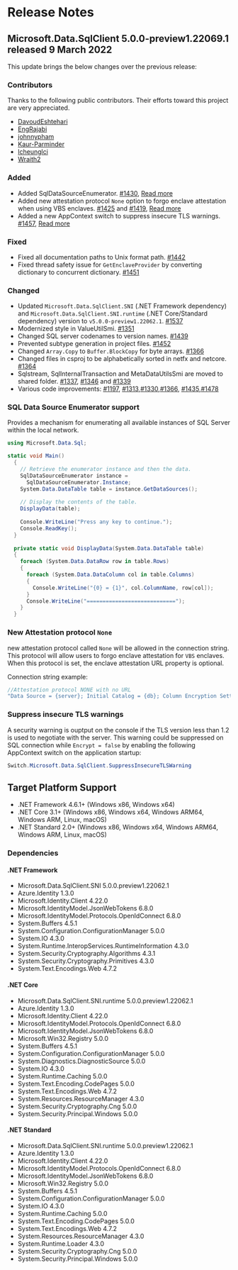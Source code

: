 # Release Notes

## Microsoft.Data.SqlClient 5.0.0-preview1.22069.1 released 9 March 2022

This update brings the below changes over the previous release:

### Contributors
Thanks to the following public contributors. Their efforts toward this project are very appreciated.
- [DavoudEshtehari](https://github.com/DavoudEshtehari)
- [EngRajabi](https://github.com/EngRajabi)
- [johnnypham](https://github.com/johnnypham)
- [Kaur-Parminder](https://github.com/Kaur-Parminder)
- [lcheunglci](https://github.com/lcheunglci)
- [Wraith2](https://github.com/Wraith2)

### Added

- Added SqlDataSourceEnumerator. [#1430](https://github.com/dotnet/SqlClient/pull/1430), [Read more](#sql-data-source-enumerator-support)
- Added new attestation protocol `None` option to forgo enclave attestation when using VBS enclaves. [#1425](https://github.com/dotnet/SqlClient/pull/1425) and [#1419](https://github.com/dotnet/SqlClient/pull/1419), [Read more](#new-attestation-protocol-none)
- Added a new AppContext switch to suppress insecure TLS warnings. [#1457](https://github.com/dotnet/SqlClient/pull/1457), [Read more](#suppress-insecure-tls-warnings)

### Fixed

- Fixed all documentation paths to Unix format path. [#1442](https://github.com/dotnet/SqlClient/pull/1442)
- Fixed thread safety issue for `GetEnclaveProvider` by converting dictionary to concurrent dictionary. [#1451](https://github.com/dotnet/SqlClient/pull/1451)

### Changed
- Updated `Microsoft.Data.SqlClient.SNI` (.NET Framework dependency) and `Microsoft.Data.SqlClient.SNI.runtime` (.NET Core/Standard dependency) version to `v5.0.0-preview1.22062.1`. [#1537](https://github.com/dotnet/SqlClient/pull/1537)
- Modernized style in ValueUtilSmi. [#1351](https://github.com/dotnet/SqlClient/pull/1351)
- Changed SQL server codenames to version names. [#1439](https://github.com/dotnet/SqlClient/pull/1439)
- Prevented subtype generation in project files. [#1452](https://github.com/dotnet/SqlClient/pull/1452)
- Changed `Array.Copy` to `Buffer.BlockCopy` for byte arrays. [#1366](https://github.com/dotnet/SqlClient/pull/1366)
- Changed files in csproj to be alphabetically sorted in netfx and netcore. [#1364](https://github.com/dotnet/SqlClient/pull/1364)
- Sqlstream, SqlInternalTransaction and MetaDataUtilsSmi are moved to shared folder. [#1337](https://github.com/dotnet/SqlClient/pull/1337), [#1346](https://github.com/dotnet/SqlClient/pull/1346) and [#1339](https://github.com/dotnet/SqlClient/pull/1339)
- Various code improvements: [#1197](https://github.com/dotnet/SqlClient/pull/1197), [#1313](https://github.com/dotnet/SqlClient/pull/1313),[#1330](https://github.com/dotnet/SqlClient/pull/1330),[#1366](https://github.com/dotnet/SqlClient/pull/1366), [#1435](https://github.com/dotnet/SqlClient/pull/1435),[#1478](https://github.com/dotnet/SqlClient/pull/1478)

### SQL Data Source Enumerator support
Provides a mechanism for enumerating all available instances of SQL Server within the local network.
```cs
using Microsoft.Data.Sql;

static void Main()  
  {  
    // Retrieve the enumerator instance and then the data.  
    SqlDataSourceEnumerator instance =  
      SqlDataSourceEnumerator.Instance;  
    System.Data.DataTable table = instance.GetDataSources();  
  
    // Display the contents of the table.  
    DisplayData(table);  
  
    Console.WriteLine("Press any key to continue.");  
    Console.ReadKey();  
  }  
  
  private static void DisplayData(System.Data.DataTable table)  
  {  
    foreach (System.Data.DataRow row in table.Rows)  
    {  
      foreach (System.Data.DataColumn col in table.Columns)  
      {  
        Console.WriteLine("{0} = {1}", col.ColumnName, row[col]);  
      }  
      Console.WriteLine("============================");  
    }  
  }  
```

### New Attestation protocol `None`
 new attestation protocol called `None` will be allowed in the connection string. This protocol will allow users to forgo enclave attestation for `VBS` enclaves. When this protocol is set, the enclave attestation URL property is optional.  

Connection string example:

```cs
//Attestation protocol NONE with no URL
"Data Source = {server}; Initial Catalog = {db}; Column Encryption Setting = Enabled; Attestation Protocol = None;"

```

### Suppress insecure TLS warnings
A security warning is ouptput on the console if the TLS version less than 1.2 is used to negotiate with the server. This warning could be suppressed on SQL connection while `Encrypt = false` by enabling the following AppContext switch on the application startup:
```cs
Switch.Microsoft.Data.SqlClient.SuppressInsecureTLSWarning
```

## Target Platform Support

- .NET Framework 4.6.1+ (Windows x86, Windows x64)
- .NET Core 3.1+ (Windows x86, Windows x64, Windows ARM64, Windows ARM, Linux, macOS)
- .NET Standard 2.0+ (Windows x86, Windows x64, Windows ARM64, Windows ARM, Linux, macOS)

### Dependencies

#### .NET Framework

- Microsoft.Data.SqlClient.SNI 5.0.0.preview1.22062.1
- Azure.Identity 1.3.0
- Microsoft.Identity.Client 4.22.0
- Microsoft.IdentityModel.JsonWebTokens 6.8.0
- Microsoft.IdentityModel.Protocols.OpenIdConnect 6.8.0
- System.Buffers 4.5.1
- System.Configuration.ConfigurationManager 5.0.0
- System.IO 4.3.0
- System.Runtime.InteropServices.RuntimeInformation 4.3.0
- System.Security.Cryptography.Algorithms 4.3.1
- System.Security.Cryptography.Primitives 4.3.0
- System.Text.Encodings.Web 4.7.2

#### .NET Core

- Microsoft.Data.SqlClient.SNI.runtime 5.0.0.preview1.22062.1
- Azure.Identity 1.3.0
- Microsoft.Identity.Client 4.22.0
- Microsoft.IdentityModel.Protocols.OpenIdConnect 6.8.0
- Microsoft.IdentityModel.JsonWebTokens 6.8.0
- Microsoft.Win32.Registry 5.0.0
- System.Buffers 4.5.1
- System.Configuration.ConfigurationManager 5.0.0
- System.Diagnostics.DiagnosticSource 5.0.0
- System.IO 4.3.0
- System.Runtime.Caching 5.0.0
- System.Text.Encoding.CodePages 5.0.0
- System.Text.Encodings.Web 4.7.2
- System.Resources.ResourceManager 4.3.0
- System.Security.Cryptography.Cng 5.0.0
- System.Security.Principal.Windows 5.0.0

#### .NET Standard

- Microsoft.Data.SqlClient.SNI.runtime 5.0.0.preview1.22062.1
- Azure.Identity 1.3.0
- Microsoft.Identity.Client 4.22.0
- Microsoft.IdentityModel.Protocols.OpenIdConnect 6.8.0
- Microsoft.IdentityModel.JsonWebTokens 6.8.0
- Microsoft.Win32.Registry 5.0.0
- System.Buffers 4.5.1
- System.Configuration.ConfigurationManager 5.0.0
- System.IO 4.3.0
- System.Runtime.Caching 5.0.0
- System.Text.Encoding.CodePages 5.0.0
- System.Text.Encodings.Web 4.7.2
- System.Resources.ResourceManager 4.3.0
- System.Runtime.Loader 4.3.0
- System.Security.Cryptography.Cng 5.0.0
- System.Security.Principal.Windows 5.0.0